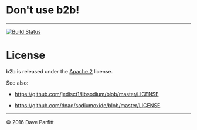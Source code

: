 # Don't use b2b!

---

[![Build Status](https://travis-ci.org/metadave/b2b.svg?branch=master)](https://travis-ci.org/metadave/b2b)

# License

b2b is released under the [Apache 2](http://www.apache.org/licenses/LICENSE-2.0.html) license.

See also:

- https://github.com/jedisct1/libsodium/blob/master/LICENSE

- https://github.com/dnaq/sodiumoxide/blob/master/LICENSE

---

© 2016 Dave Parfitt
